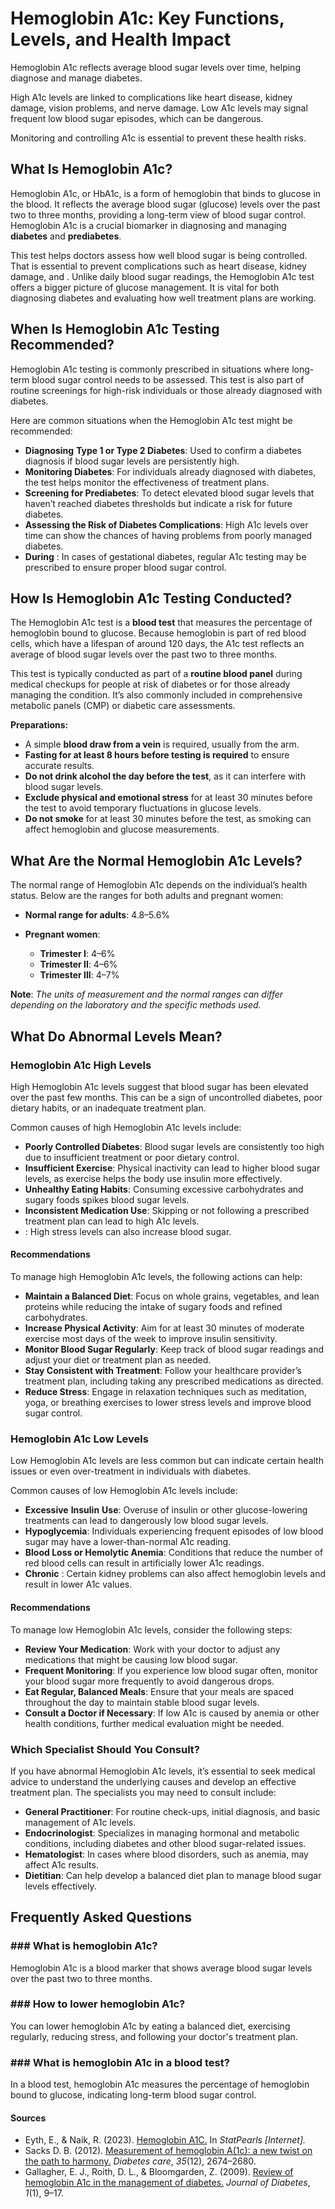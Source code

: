 # Hemoglobin A1c: Key Functions, Levels, and Health Impact

Hemoglobin A1c reflects average blood sugar levels over time, helping diagnose and manage diabetes.

High A1c levels are linked to complications like heart disease, kidney damage, vision problems, and nerve damage. Low A1c levels may signal frequent low blood sugar episodes, which can be dangerous.

Monitoring and controlling A1c is essential to prevent these health risks.

## What Is Hemoglobin A1c?

Hemoglobin A1c, or HbA1c, is a form of hemoglobin that binds to glucose in the blood. It reflects the average blood sugar (glucose) levels over the past two to three months, providing a long-term view of blood sugar control. Hemoglobin A1c is a crucial biomarker in diagnosing and managing **diabetes** and **prediabetes**.

This test helps doctors assess how well blood sugar is being controlled. That is essential to prevent complications such as heart disease, kidney damage, and . Unlike daily blood sugar readings, the Hemoglobin A1c test offers a bigger picture of glucose management. It is vital for both diagnosing diabetes and evaluating how well treatment plans are working.

## When Is Hemoglobin A1c Testing Recommended?

Hemoglobin A1c testing is commonly prescribed in situations where long-term blood sugar control needs to be assessed. This test is also part of routine screenings for high-risk individuals or those already diagnosed with diabetes.

Here are common situations when the Hemoglobin A1c test might be recommended:

- **Diagnosing** **Type 1 or Type 2 Diabetes**: Used to confirm a diabetes diagnosis if blood sugar levels are persistently high.
- **Monitoring Diabetes**: For individuals already diagnosed with diabetes, the test helps monitor the effectiveness of treatment plans.
- **Screening for Prediabetes**: To detect elevated blood sugar levels that haven’t reached diabetes thresholds but indicate a risk for future diabetes.
- **Assessing the Risk of Diabetes Complications**: High A1c levels over time can show the chances of having problems from poorly managed diabetes.
- **During** : In cases of gestational diabetes, regular A1c testing may be prescribed to ensure proper blood sugar control.

## How Is Hemoglobin A1c Testing Conducted?

The Hemoglobin A1c test is a **blood test** that measures the percentage of hemoglobin bound to glucose. Because hemoglobin is part of red blood cells, which have a lifespan of around 120 days, the A1c test reflects an average of blood sugar levels over the past two to three months.

This test is typically conducted as part of a **routine blood panel** during medical checkups for people at risk of diabetes or for those already managing the condition. It’s also commonly included in comprehensive metabolic panels (CMP) or diabetic care assessments.

**Preparations:**

- A simple **blood draw from a vein** is required, usually from the arm.
- **Fasting for at least 8 hours before testing is required** to ensure accurate results.
- **Do not drink alcohol the day before the test**, as it can interfere with blood sugar levels.
- **Exclude physical and emotional stress** for at least 30 minutes before the test to avoid temporary fluctuations in glucose levels.
- **Do not smoke** for at least 30 minutes before the test, as smoking can affect hemoglobin and glucose measurements.

## What Are the Normal Hemoglobin A1c Levels?

The normal range of Hemoglobin A1c depends on the individual’s health status. Below are the ranges for both adults and pregnant women:

- **Normal range for adults**: 4.8–5.6%
- **Pregnant women**:

  - **Trimester I**: 4–6%
  - **Trimester II**: 4–6%
  - **Trimester III**: 4–7%

**Note**: _The units of measurement and the normal ranges can differ depending on the laboratory and the specific methods used._

## What Do Abnormal Levels Mean?

### Hemoglobin A1c High Levels

High Hemoglobin A1c levels suggest that blood sugar has been elevated over the past few months. This can be a sign of uncontrolled diabetes, poor dietary habits, or an inadequate treatment plan.

Common causes of high Hemoglobin A1c levels include:

- **Poorly Controlled Diabetes**: Blood sugar levels are consistently too high due to insufficient treatment or poor dietary control.
- **Insufficient Exercise**: Physical inactivity can lead to higher blood sugar levels, as exercise helps the body use insulin more effectively.
- **Unhealthy Eating Habits**: Consuming excessive carbohydrates and sugary foods spikes blood sugar levels.
- **Inconsistent Medication Use**: Skipping or not following a prescribed treatment plan can lead to high A1c levels.
- : High stress levels can also increase blood sugar.

#### Recommendations

To manage high Hemoglobin A1c levels, the following actions can help:

- **Maintain a Balanced Diet**: Focus on whole grains, vegetables, and lean proteins while reducing the intake of sugary foods and refined carbohydrates.
- **Increase Physical Activity**: Aim for at least 30 minutes of moderate exercise most days of the week to improve insulin sensitivity.
- **Monitor Blood Sugar Regularly**: Keep track of blood sugar readings and adjust your diet or treatment plan as needed.
- **Stay Consistent with Treatment**: Follow your healthcare provider’s treatment plan, including taking any prescribed medications as directed.
- **Reduce Stress**: Engage in relaxation techniques such as meditation, yoga, or breathing exercises to lower stress levels and improve blood sugar control.

### Hemoglobin A1c Low Levels

Low Hemoglobin A1c levels are less common but can indicate certain health issues or even over-treatment in individuals with diabetes.

Common causes of low Hemoglobin A1c levels include:

- **Excessive** **Insulin** **Use**: Overuse of insulin or other glucose-lowering treatments can lead to dangerously low blood sugar levels.
- **Hypoglycemia**: Individuals experiencing frequent episodes of low blood sugar may have a lower-than-normal A1c reading.
- **Blood Loss or Hemolytic Anemia**: Conditions that reduce the number of red blood cells can result in artificially lower A1c readings.
- **Chronic** : Certain kidney problems can also affect hemoglobin levels and result in lower A1c values.

#### Recommendations

To manage low Hemoglobin A1c levels, consider the following steps:

- **Review Your Medication**: Work with your doctor to adjust any medications that might be causing low blood sugar.
- **Frequent Monitoring**: If you experience low blood sugar often, monitor your blood sugar more frequently to avoid dangerous drops.
- **Eat Regular, Balanced Meals**: Ensure that your meals are spaced throughout the day to maintain stable blood sugar levels.
- **Consult a Doctor if Necessary**: If low A1c is caused by anemia or other health conditions, further medical evaluation might be needed.

### Which Specialist Should You Consult?

If you have abnormal Hemoglobin A1c levels, it’s essential to seek medical advice to understand the underlying causes and develop an effective treatment plan. The specialists you may need to consult include:

- **General Practitioner**: For routine check-ups, initial diagnosis, and basic management of A1c levels.
- **Endocrinologist**: Specializes in managing hormonal and metabolic conditions, including diabetes and other blood sugar-related issues.
- **Hematologist**: In cases where blood disorders, such as anemia, may affect A1c results.
- **Dietitian**: Can help develop a balanced diet plan to manage blood sugar levels effectively.

## Frequently Asked Questions

### \#\#\# What is hemoglobin A1c?

Hemoglobin A1c is a blood marker that shows average blood sugar levels over the past two to three months.

### \#\#\# How to lower hemoglobin A1c?

You can lower hemoglobin A1c by eating a balanced diet, exercising regularly, reducing stress, and following your doctor's treatment plan.

### \#\#\# What is hemoglobin A1c in a blood test?

In a blood test, hemoglobin A1c measures the percentage of hemoglobin bound to glucose, indicating long-term blood sugar control.

 #### Sources

- Eyth, E., & Naik, R. (2023). [Hemoglobin A1C.](https://www.ncbi.nlm.nih.gov/books/NBK549816/) In _StatPearls \[Internet\]._
- Sacks D. B. (2012). [Measurement of hemoglobin A(1c): a new twist on the path to harmony.](https://diabetesjournals.org/care/article/35/12/2674/38534/Measurement-of-Hemoglobin-A1cA-new-twist-on-the) _Diabetes care_, _35_(12), 2674–2680.
- Gallagher, E. J., Roith, D. L., & Bloomgarden, Z. (2009). [Review of hemoglobin A1c in the management of diabetes.](https://onlinelibrary.wiley.com/doi/full/10.1111/j.1753-0407.2009.00009.x) _Journal of Diabetes_, _1_(1), 9–17.
